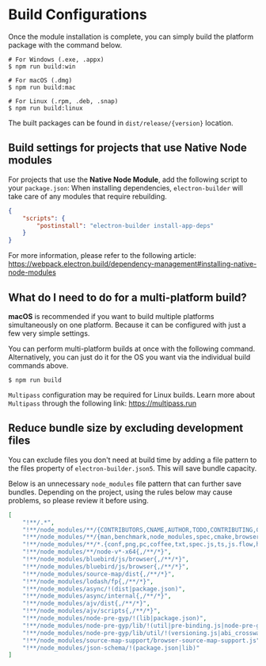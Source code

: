 # Build Configurations

Once the module installation is complete, you can simply build the platform package with the command below.

```shell
# For Windows (.exe, .appx)
$ npm run build:win

# For macOS (.dmg)
$ npm run build:mac

# For Linux (.rpm, .deb, .snap)
$ npm run build:linux
```

The built packages can be found in `dist/release/{version}` location.

## Build settings for projects that use Native Node modules

For projects that use the **Native Node Module**, add the following script to your `package.json`: When installing dependencies, `electron-builder` will take care of any modules that require rebuilding.

```json
{
	"scripts": {
		"postinstall": "electron-builder install-app-deps"
	}
}
```

For more information, please refer to the following article: https://webpack.electron.build/dependency-management#installing-native-node-modules

## What do I need to do for a multi-platform build?

**macOS** is recommended if you want to build multiple platforms simultaneously on one platform. Because it can be configured with just a few very simple settings.

You can perform multi-platform builds at once with the following command. Alternatively, you can just do it for the OS you want via the individual build commands above.

```shell
$ npm run build
```

`Multipass` configuration may be required for Linux builds. Learn more about `Multipass` through the following link: https://multipass.run

## Reduce bundle size by excluding development files

You can exclude files you don't need at build time by adding a file pattern to the files property of `electron-builder.json5`. This will save bundle capacity.

Below is an unnecessary `node_modules` file pattern that can further save bundles. Depending on the project, using the rules below may cause problems, so please review it before using.

```json
[
	"!**/.*",
	"!**/node_modules/**/{CONTRIBUTORS,CNAME,AUTHOR,TODO,CONTRIBUTING,COPYING,INSTALL,NEWS,PORTING,Makefile,htdocs,CHANGELOG,ChangeLog,changelog,README,Readme,readme,test,sample,example,demo,composer.json,tsconfig.json,jsdoc.json,tslint.json,typings.json,gulpfile,bower.json,package-lock,Gruntfile,CMakeLists,karma.conf,yarn.lock}*",
	"!**/node_modules/**/{man,benchmark,node_modules,spec,cmake,browser,vagrant,doxy*,bin,obj,obj.target,example,examples,test,tests,doc,docs,msvc,Xcode,CVS,RCS,SCCS}{,/**/*}",
	"!**/node_modules/**/*.{conf,png,pc,coffee,txt,spec.js,ts,js.flow,html,def,jst,xml,ico,in,ac,sln,dsp,dsw,cmd,vcproj,vcxproj,vcxproj.filters,pdb,exp,obj,lib,map,md,sh,gypi,gyp,h,cpp,yml,log,tlog,Makefile,mk,c,cc,rc,xcodeproj,xcconfig,d.ts,yaml,hpp}",
	"!**/node_modules/**/node-v*-x64{,/**/*}",
	"!**/node_modules/bluebird/js/browser{,/**/*}",
	"!**/node_modules/bluebird/js/browser{,/**/*}",
	"!**/node_modules/source-map/dist{,/**/*}",
	"!**/node_modules/lodash/fp{,/**/*}",
	"!**/node_modules/async/!(dist|package.json)",
	"!**/node_modules/async/internal{,/**/*}",
	"!**/node_modules/ajv/dist{,/**/*}",
	"!**/node_modules/ajv/scripts{,/**/*}",
	"!**/node_modules/node-pre-gyp/!(lib|package.json)",
	"!**/node_modules/node-pre-gyp/lib/!(util|pre-binding.js|node-pre-gyp.js)",
	"!**/node_modules/node-pre-gyp/lib/util/!(versioning.js|abi_crosswalk.json)",
	"!**/node_modules/source-map-support/browser-source-map-support.js",
	"!**/node_modules/json-schema/!(package.json|lib)"
]
```
